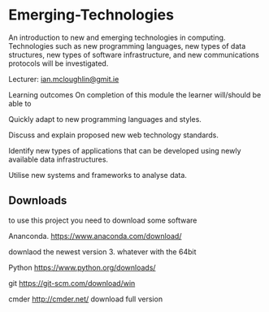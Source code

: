 # Emerging-Technologies

An introduction to new and emerging technologies in computing. Technologies such as new programming languages, new types of data structures, new types of software infrastructure, and new communications protocols will be investigated.

Lecturer: ian.mcloughlin@gmit.ie

Learning outcomes
On completion of this module the learner will/should be able to

Quickly adapt to new programming languages and styles.

Discuss and explain proposed new web technology standards.

Identify new types of applications that can be developed using newly available data infrastructures.

Utilise new systems and frameworks to analyse data.

## Downloads

to use this project you need to download some software

Ananconda.
https://www.anaconda.com/download/

downlaod the newest version 3. whatever with the 64bit

Python https://www.python.org/downloads/

git https://git-scm.com/download/win

cmder http://cmder.net/
download full version

